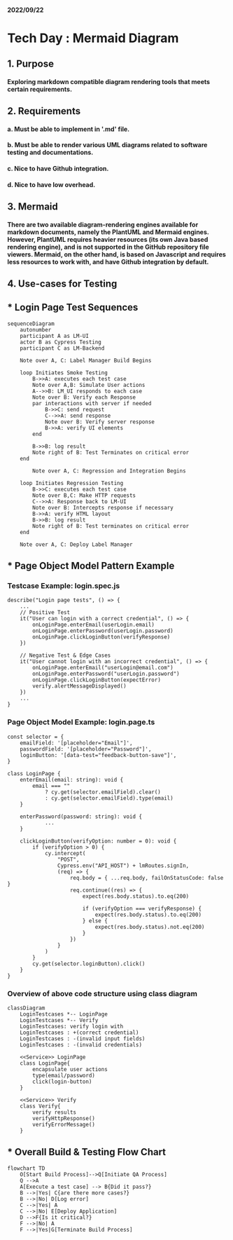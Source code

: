 #### 2022/09/22 
# Tech Day : Mermaid Diagram

## 1. Purpose

#### Exploring markdown compatible diagram rendering tools that meets certain requirements.

## 2. Requirements

#### a. Must be able to implement in '.md' file.
#### b. Must be able to render various UML diagrams related to software testing and documentations.
#### c. Nice to have Github integration.
#### d. Nice to have low overhead.

## 3. Mermaid

#### There are two available diagram-rendering engines available for markdown documents, namely the PlantUML and Mermaid engines. However, PlantUML requires heavier resources (its own Java based rendering engine), and is not supported in the GitHub repository file viewers. Mermaid, on the other hand, is based on Javascript and requires less resources to work with, and have Github integration by default.

## 4. Use-cases for Testing

## * Login Page Test Sequences


```mermaid
sequenceDiagram
    autonumber
    participant A as LM-UI
    actor B as Cypress Testing
    participant C as LM-Backend

    Note over A, C: Label Manager Build Begins

    loop Initiates Smoke Testing
        B->>A: executes each test case
        Note over A,B: Simulate User actions
        A-->>B: LM_UI responds to each case
        Note over B: Verify each Response
        par interactions with server if needed
            B->>C: send request
            C-->>A: send response
            Note over B: Verify server response
            B->>A: verify UI elements
        end

        B->>B: log result
        Note right of B: Test Terminates on critical error
    end

        Note over A, C: Regression and Integration Begins

    loop Initiates Regression Testing
        B->>C: executes each test case
        Note over B,C: Make HTTP requests
        C-->>A: Response back to LM-UI
        Note over B: Intercepts response if necessary
        B->>A: verify HTML layout
        B->>B: log result
        Note right of B: Test terminates on critical error
    end

    Note over A, C: Deploy Label Manager

```

## * Page Object Model Pattern Example

### Testcase Example: login.spec.js
```
describe("Login page tests", () => {
    ...
    // Positive Test
    it("User can login with a correct credential", () => {
    	onLoginPage.enterEmail(userLogin.email)
    	onLoginPage.enterPassword(userLogin.password)
    	onLoginPage.clickLoginButton(verifyResponse)
    })

    // Negative Test & Edge Cases
    it("User cannot login with an incorrect credential", () => {
        onLoginPage.enterEmail("userLogin@email.com")
        onLoginPage.enterPassword("userLogin.password")
        onLoginPage.clickLoginButton(expectError)
        verify.alertMessageDisplayed()
    })
    ...
}
```

### Page Object Model Example: login.page.ts
```
const selector = {
    emailField: '[placeholder="Email"]',
    passwordField: '[placeholder="Password"]',
    loginButton: '[data-test="feedback-button-save"]',
}

class LoginPage {
	enterEmail(email: string): void {
		email === ""
			? cy.get(selector.emailField).clear()
			: cy.get(selector.emailField).type(email)
	}

	enterPassword(password: string): void {
            ...
	}

	clickLoginButton(verifyOption: number = 0): void {
		if (verifyOption > 0) {
			cy.intercept(
				"POST",
				Cypress.env("API_HOST") + lmRoutes.signIn,
				(req) => {
					req.body = { ...req.body, failOnStatusCode: false }
					req.continue((res) => {
						expect(res.body.status).to.eq(200)

						if (verifyOption === verifyResponse) {
							expect(res.body.status).to.eq(200)
						} else {
							expect(res.body.status).not.eq(200)
						}
					})
				}
			)
		}
		cy.get(selector.loginButton).click()
	}
}
```

### Overview of above code structure using class diagram

```mermaid
classDiagram
    LoginTestcases *-- LoginPage
    LoginTestcases *-- Verify
    LoginTestcases: verify login with
    LoginTestcases : +(correct credential)
    LoginTestcases : -(invalid input fields)
    LoginTestcases : -(invalid credentials)

    <<Service>> LoginPage
    class LoginPage{
        encapsulate user actions
        type(email/password)
        click(login-button)
    }

    <<Service>> Verify
    class Verify{
        verify results
        verifyHttpResponse()
        verifyErrorMessage()
    }
```

## * Overall Build & Testing Flow Chart


```mermaid
flowchart TD
    O[Start Build Process]-->Q[Initiate QA Process]
    Q -->A
    A[Execute a test case] --> B{Did it pass?}
    B -->|Yes| C{are there more cases?}
    B -->|No| D[Log error]
    C -->|Yes| A
    C -->|No| E[Deploy Application]
    D -->F{Is it critical?}
    F -->|No| A
    F -->|Yes|G[Terminate Build Process]

```

